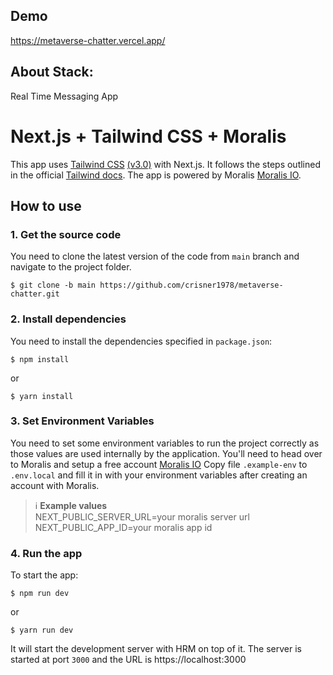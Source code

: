 ## Demo

https://metaverse-chatter.vercel.app/

## About Stack:

Real Time Messaging App

# Next.js + Tailwind CSS + Moralis

This app uses [Tailwind CSS](https://tailwindcss.com/) [(v3.0)](https://tailwindcss.com/blog/tailwindcss-v3) with Next.js. It follows the steps outlined in the official [Tailwind docs](https://tailwindcss.com/docs/guides/nextjs). The app is powered by Moralis [Moralis IO](https://moralis.io/).

## How to use

### 1. Get the source code
You need to clone the latest version of the code from `main` branch and navigate to the project folder.
```
$ git clone -b main https://github.com/crisner1978/metaverse-chatter.git
```

### 2. Install dependencies
You need to install the dependencies specified in `package.json`:
```
$ npm install
```
or
```
$ yarn install
```

### 3. Set Environment Variables
You need to set some environment variables to run the project correctly as those values are used internally by the application. You'll need to head over to Moralis and setup a free account [Moralis IO](https://moralis.io/)
Copy file `.example-env` to `.env.local` and fill it in with your environment variables after creating an account with Moralis.
> ℹ️ **Example values**<br>
> NEXT_PUBLIC_SERVER_URL=your moralis server url<br>
> NEXT_PUBLIC_APP_ID=your moralis app id

### 4. Run the app
To start the app:
```
$ npm run dev
```
or
```
$ yarn run dev
```
It will start the development server with HRM on top of it. The server is started at port `3000` and the URL is https://localhost:3000
